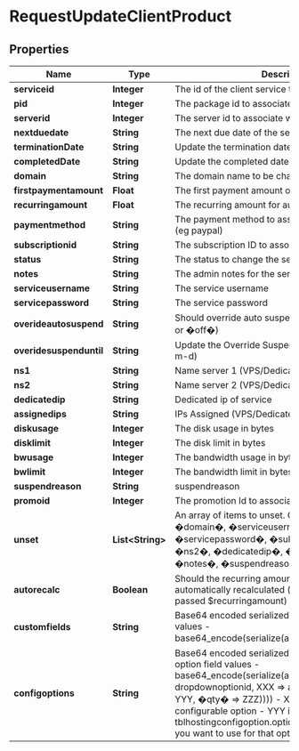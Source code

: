 
# RequestUpdateClientProduct

## Properties
Name | Type | Description | Notes
------------ | ------------- | ------------- | -------------
**serviceid** | **Integer** | The id of the client service to update | 
**pid** | **Integer** | The package id to associate with the service |  [optional]
**serverid** | **Integer** | The server id to associate with the service |  [optional]
**nextduedate** | **String** | The next due date of the service (Y-m-d) |  [optional]
**terminationDate** | **String** | Update the termination date of the service (Y-m-d) |  [optional]
**completedDate** | **String** | Update the completed date of the service (Y-m-d) |  [optional]
**domain** | **String** | The domain name to be changed to |  [optional]
**firstpaymentamount** | **Float** | The first payment amount on the service |  [optional]
**recurringamount** | **Float** | The recurring amount for automatic renewal invoices |  [optional]
**paymentmethod** | **String** | The payment method to associate in system format (eg paypal) |  [optional]
**subscriptionid** | **String** | The subscription ID to associate with the service |  [optional]
**status** | **String** | The status to change the service to |  [optional]
**notes** | **String** | The admin notes for the service |  [optional]
**serviceusername** | **String** | The service username |  [optional]
**servicepassword** | **String** | The service password |  [optional]
**overideautosuspend** | **String** | Should override auto suspend be provided (�on� or �off�) |  [optional]
**overidesuspenduntil** | **String** | Update the Override Suspend date of the service (Y-m-d) |  [optional]
**ns1** | **String** | Name server 1 (VPS/Dedicated servers only) |  [optional]
**ns2** | **String** | Name server 2 (VPS/Dedicated servers only) |  [optional]
**dedicatedip** | **String** | Dedicated ip of service |  [optional]
**assignedips** | **String** | IPs Assigned (VPS/Dedicated servers only) |  [optional]
**diskusage** | **Integer** | The disk usage in bytes |  [optional]
**disklimit** | **Integer** | The disk limit in bytes |  [optional]
**bwusage** | **Integer** | The bandwidth usage in bytes |  [optional]
**bwlimit** | **Integer** | The bandwidth limit in bytes |  [optional]
**suspendreason** | **String** | suspendreason |  [optional]
**promoid** | **Integer** | The promotion Id to associate |  [optional]
**unset** | **List&lt;String&gt;** | An array of items to unset. Can be one of: �domain�, �serviceusername�, �servicepassword�, �subscriptionid�, �ns1�, �ns2�, �dedicatedip�, �assignedips�, �notes�, �suspendreason� |  [optional]
**autorecalc** | **Boolean** | Should the recurring amount of the service be automatically recalculated (this will ignore any passed $recurringamount) |  [optional]
**customfields** | **String** | Base64 encoded serialized array of custom field values - base64_encode(serialize(array(�1�&#x3D;&gt;�Yahoo�))); |  [optional]
**configoptions** | **String** | Base64 encoded serialized array of configurable option field values - base64_encode(serialize(array(configoptionid &#x3D;&gt; dropdownoptionid, XXX &#x3D;&gt; array(�optionid� &#x3D;&gt; YYY, �qty� &#x3D;&gt; ZZZ)))) - XXX is the ID of the configurable option - YYY is the optionid found in tblhostingconfigoption.optionid - ZZZ is the quantity you want to use for that option |  [optional]



